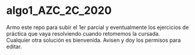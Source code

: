 # algo1_AZC_2C_2020

Armo este repo para subir el 1er parcial y eventualmente los ejercicios de práctica que vaya resolviendo cuando retomemos la cursada.  
Cualquier otra solución es bienvenida. Avisen y doy los permisos para editar.
